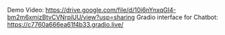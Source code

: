 Demo Video: https://drive.google.com/file/d/10i6nYnxqGI4-bm2m6xmizBtvCVNrpiUU/view?usp=sharing
Gradio interface for Chatbot: https://c7760a666ea61f4b33.gradio.live/
